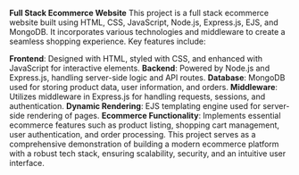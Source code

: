 
**Full Stack Ecommerce Website**
This project is a full stack ecommerce website built using HTML, CSS, JavaScript, Node.js, Express.js, EJS, and MongoDB. It incorporates various technologies and middleware to create a seamless shopping experience. Key features include:

**Frontend**: Designed with HTML, styled with CSS, and enhanced with JavaScript for interactive elements.
**Backend**: Powered by Node.js and Express.js, handling server-side logic and API routes.
**Database**: MongoDB used for storing product data, user information, and orders.
**Middleware**: Utilizes middleware in Express.js for handling requests, sessions, and authentication.
**Dynamic Rendering**: EJS templating engine used for server-side rendering of pages.
**Ecommerce Functionality**: Implements essential ecommerce features such as product listing, shopping cart management, user authentication, and order processing.
This project serves as a comprehensive demonstration of building a modern ecommerce platform with a robust tech stack, ensuring scalability, security, and an intuitive user interface.
